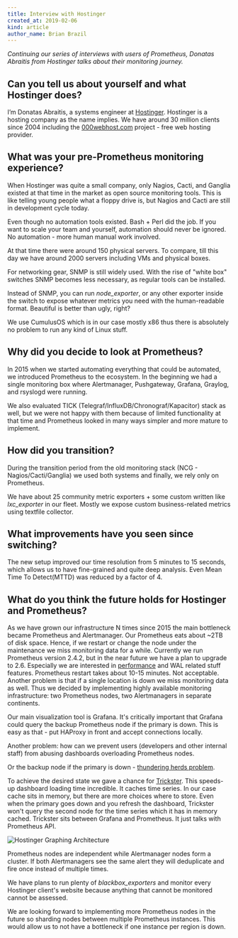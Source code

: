 ```yaml
---
title: Interview with Hostinger
created_at: 2019-02-06
kind: article
author_name: Brian Brazil
---
```


*Continuing our series of interviews with users of Prometheus, Donatas Abraitis
from Hostinger talks about their monitoring journey.*

## Can you tell us about yourself and what Hostinger does?

I’m Donatas Abraitis, a systems engineer at
[Hostinger](https://www.hostinger.com/). Hostinger is a hosting company as
the name implies. We have around 30 million clients since 2004 including
the [000webhost.com](https://www.000webhost.com/) project - free web hosting provider.

## What was your pre-Prometheus monitoring experience?

When Hostinger was quite a small company, only Nagios, Cacti, and Ganglia
existed at that time in the market as open source monitoring tools. This is
like telling young people what a floppy drive is, but Nagios and Cacti are
still in development cycle today.

Even though no automation tools existed. Bash + Perl did the job. If you want
to scale your team and yourself, automation should never be ignored. No
automation - more human manual work involved.

At that time there were around 150 physical servers. To compare, till this day
we have around 2000 servers including VMs and physical boxes.

For networking gear, SNMP is still widely used. With the rise of "white box"
switches SNMP becomes less necessary, as regular tools can be installed.

Instead of SNMP, you can run _node\_exporter_, or any other exporter inside the
switch to expose whatever metrics you need with the human-readable format.
Beautiful is better than ugly, right?

We use CumulusOS which is in our case mostly x86 thus there is absolutely no
problem to run any kind of Linux stuff.

## Why did you decide to look at Prometheus?

In 2015 when we started automating everything that could be automated,
we introduced Prometheus to the ecosystem. In the beginning we had a single
monitoring box where Alertmanager, Pushgateway, Grafana, Graylog, and rsyslogd
were running.

We also evaluated TICK (Telegraf/InfluxDB/Chronograf/Kapacitor) stack as well,
but we were not happy with them because of limited functionality at that time
and Prometheus looked in many ways simpler and more mature to implement.

## How did you transition?

During the transition period from the old monitoring stack (NCG -
Nagios/Cacti/Ganglia) we used both systems and finally, we rely only on
Prometheus.


We have about 25 community metric exporters + some custom written like
_lxc\_exporter_ in our fleet. Mostly we expose custom business-related metrics
using textfile collector.


## What improvements have you seen since switching?

The new setup improved our time resolution from 5 minutes  to 15 seconds, which
allows us to have fine-grained and quite deep analysis. Even Mean Time To
Detect(MTTD) was reduced by a factor of 4.


## What do you think the future holds for Hostinger and Prometheus?

As we have grown our infrastructure N times since 2015 the main
bottleneck became Prometheus and Alertmanager. Our Prometheus eats about ~2TB
of disk space. Hence, if we restart or change the node under the maintenance we
miss monitoring data for a while. Currently we run Prometheus version 2.4.2,
but in the near future we have a plan to upgrade to 2.6. Especially we are
interested in
[performance](https://www.robustperception.io/new-features-in-prometheus-2-6-0)
and WAL related stuff features. Prometheus restart takes about 10-15 minutes.
Not acceptable. Another problem is that if a single location is down we miss
monitoring data as well. Thus we decided by implementing highly available
monitoring infrastructure: two Prometheus nodes, two Alertmanagers in separate
continents.


Our main visualization tool is Grafana. It's critically important that Grafana
could query the backup Prometheus node if the primary is down. This is easy as
that - put HAProxy in front and accept connections locally.


Another problem: how can we prevent users (developers and other internal staff)
from abusing dashboards overloading Prometheus nodes.

Or the backup node if the primary is down - [thundering herds problem](https://en.wikipedia.org/wiki/Thundering_herd_problem).

To achieve the desired state we gave a chance for
[Trickster](https://github.com/Comcast/trickster). This speeds-up dashboard
loading time incredible. It caches time series. In our case cache sits in
memory, but there are more choices where to store. Even when the primary goes
down and you refresh the dashboard, Trickster won't query the second node for
the time series which it has in memory cached. Trickster sits between Grafana
and Prometheus. It just talks with Prometheus API.

![Hostinger Graphing Architecture](/assets/blog/2019-02-06/hostinger-arch.png)

Prometheus nodes are independent while Alertmanager nodes form a cluster. If
both Alertmanagers see the same alert they will deduplicate and fire once
instead of multiple times.

We have plans to run plenty of _blackbox\_exporters_ and monitor every Hostinger
client's website because anything that cannot be monitored cannot be assessed.

We are looking forward to implementing more Prometheus nodes in the future so
sharding nodes between multiple Prometheus instances. This would allow us to
not have a bottleneck if one instance per region is down.
